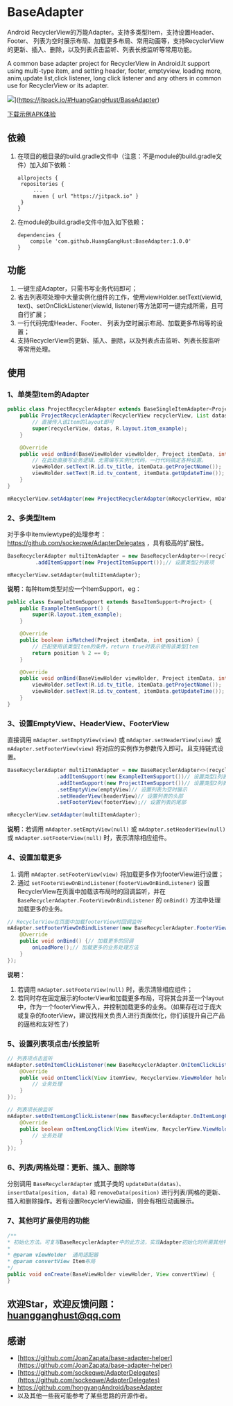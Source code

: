# BaseAdapter
Android RecyclerView的万能Adapter。支持多类型Item，支持设置Header、Footer、 列表为空时展示布局、加载更多布局、常用动画等，支持RecyclerView的更新、插入、删除，以及列表点击监听、列表长按监听等常用功能。

A common base adapter project for RecyclerView in Android.It support using multi-type item, and setting header, footer, emptyview, loading more, anim,update list,click listener, long click listener and any others in common use for RecyclerView or its adapter.

![](https://jitpack.io/v/HuangGangHust/SlideDrawerHelper.svg)](https://jitpack.io/#HuangGangHust/BaseAdapter)

[下载示例APK体验](https://github.com/HuangGangHust/BaseAdapter/raw/master/BaseAdapterSample-debug.apk)



## 依赖

1. 在项目的根目录的build.gradle文件中（注意：不是module的build.gradle文件）加入如下依赖：

   ```
   allprojects {
   	repositories {
   		...
   		maven { url "https://jitpack.io" }
   	}
   }
   ```


1. 在module的build.gradle文件中加入如下依赖：

   ```
   dependencies {
       compile 'com.github.HuangGangHust:BaseAdapter:1.0.0'
   }
   ```



## 功能

1. 一键生成Adapter，只需书写业务代码即可；
2. 省去列表项处理中大量实例化组件的工作，使用viewHolder.setText(viewId, text)、setOnClickListener(viewId, listener)等方法即可一键完成所需，且可自行扩展；
3. 一行代码完成Header、Footer、 列表为空时展示布局、加载更多布局等的设置；
4. 支持RecyclerView的更新、插入、删除，以及列表点击监听、列表长按监听等常用处理。



## 使用

### 1、单类型Item的Adapter

```java
public class ProjectRecyclerAdapter extends BaseSingleItemAdapter<Project> {
    public ProjectRecyclerAdapter(RecyclerView recyclerView, List datas) {
        // 直接传入该Item的layout即可
        super(recyclerView, datas, R.layout.item_example);
    }

    @Override
    public void onBind(BaseViewHolder viewHolder, Project itemData, int position, int scrollState) {
        // 在此处直接写业务逻辑。无需编写实例化代码，一行代码搞定各种设置。
        viewHolder.setText(R.id.tv_title, itemData.getProjectName());
        viewHolder.setText(R.id.tv_content, itemData.getUpdateTime());
    }
}
```

```java
mRecyclerView.setAdapter(new ProjectRecyclerAdapter(mRecyclerView, mDatas));
```



### 2、多类型Item

对于多中itemviewtype的处理参考：https://github.com/sockeqwe/AdapterDelegates ，具有极高的扩展性。

``` java
BaseRecyclerAdapter multiItemAdapter = new BaseRecyclerAdapter<>(recyclerView, projects).addItemSupport(new ExampleItemSupport())// 设置类型1列表项
         .addItemSupport(new ProjectItemSupport());// 设置类型2列表项
```

```
mRecyclerView.setAdapter(multiItemAdapter);
```



**说明**：每种Item类型对应一个ItemSupport，eg：

```java 
public class ExampleItemSupport extends BaseItemSupport<Project> {
    public ExampleItemSupport() {
        super(R.layout.item_example);
    }

    @Override
    public boolean isMatched(Project itemData, int position) {
        // 匹配使用该类型Item的条件，return true时表示使用该类型Item
        return position % 2 == 0;
    }

    @Override
    public void onBind(BaseViewHolder viewHolder, Project itemData, int position, int scrollState) {
        viewHolder.setText(R.id.tv_title, itemData.getProjectName());
        viewHolder.setText(R.id.tv_content, itemData.getUpdateTime());
    }
}
```



### 3、设置EmptyView、HeaderView、FooterView

直接调用 `mAdapter.setEmptyView(view)` 或 `mAdapter.setHeaderView(view)` 或  `mAdapter.setFooterView(view)` 将对应的实例作为参数传入即可。且支持链式设置。

```java
BaseRecyclerAdapter multiItemAdapter = new BaseRecyclerAdapter<>(recyclerView, projects)
                .addItemSupport(new ExampleItemSupport())// 设置类型1列表项
                .addItemSupport(new ProjectItemSupport())// 设置类型2列表项
                .setEmptyView(emptyView)// 设置列表为空时展示
                .setHeaderView(headerView)// 设置列表的头部
                .setFooterView(footerView);// 设置列表的尾部
```

```java
mRecyclerView.setAdapter(multiItemAdapter);
```

**说明**：若调用 `mAdapter.setEmptyView(null)` 或 `mAdapter.setHeaderView(null)` 或  `mAdapter.setFooterView(null)`  时，表示清除相应组件。



### 4、设置加载更多

1. 调用 `mAdapter.setFooterView(view)` 将加载更多作为footerView进行设置；
2. 通过 `setFooterViewOnBindListener(footerViewOnBindListener)` 设置RecyclerView在页面中加载该布局时的回调监听，并在 `BaseRecyclerAdapter.FooterViewOnBindListener` 的 `onBind()` 方法中处理加载更多的业务。

```java
// RecyclerView在页面中加载footerView时回调监听
mAdapter.setFooterViewOnBindListener(new BaseRecyclerAdapter.FooterViewOnBindListener() {
    @Override
    public void onBind() {// 加载更多的回调
        onLoadMore();// 加载更多的业务处理方法
    }
});
```

**说明**：

1. 若调用  `mAdapter.setFooterView(null)`  时，表示清除相应组件；
2. 若同时存在固定展示的footerView和加载更多布局，可将其合并至一个layout中，作为一个footerView传入，并控制加载更多的业务。（如果存在过于庞大或复杂的footerView，建议找相关负责人进行页面优化，你们该提升自己产品的逼格和友好性了）



### 5、设置列表项点击/长按监听

```java
// 列表项点击监听
mAdapter.setOnItemClickListener(new BaseRecyclerAdapter.OnItemClickListener() {
    @Override
    public void onItemClick(View itemView, RecyclerView.ViewHolder holder, int position) {
        // 业务处理
    }
});

// 列表项长按监听
mAdapter.setOnItemLongClickListener(new BaseRecyclerAdapter.OnItemLongClickListener() {
    @Override
    public boolean onItemLongClick(View itemView, RecyclerView.ViewHolder holder, int position) {
        // 业务处理
    }
});
```



### 6、列表/网格处理：更新、插入、删除等

分别调用 `BaseRecyclerAdapter` 或其子类的 `updateData(datas)`、`insertData(position, data)` 和 `removeData(position)` 进行列表/网格的更新、插入和删除操作。若有设置RecyclerView动画，则会有相应动画展示。



### 7、其他可扩展使用的功能

```java
/**
* 初始化方法。可复写BaseRecyclerAdapter中的此方法，实现Adapter初始化时所需其他特殊操作。
*
* @param viewHolder  通用适配器
* @param convertView Item布局
*/
public void onCreate(BaseViewHolder viewHolder, View convertView) {
}
```



## 欢迎Star，欢迎反馈问题：huangganghust@qq.com



## 感谢

* [https://github.com/JoanZapata/base-adapter-helper](https://github.com/JoanZapata/base-adapter-helper)
* [https://github.com/sockeqwe/AdapterDelegates](https://github.com/sockeqwe/AdapterDelegates)
* https://github.com/hongyangAndroid/baseAdapter
* 以及其他一些我可能参考了某些思路的开源作者。

